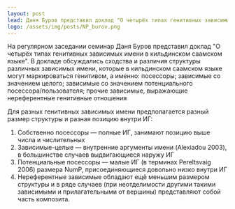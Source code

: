 ```yaml
---
layout: post
lead: Даня Буров представил доклад "О четырёх типах генитивных зависимых имени в кильдинском саамском языке".
logo: /assets/img/posts/NP_burov.png
---
```


На регулярном заседании семинар Даня Буров представил доклад "О четырёх типах генитивных зависимых имени в кильдинском саамском языке". В докладе обсуждались сходства и различия структуры различных зависимых имени, которые в кильдинском саамском языке могут маркироваться генитивом, а именно: посессоры; зависимые со значением целогo; зависимые со значением потенциального посессора/пользователя; прочие зависимые, выражающие нереферентные генитивные отношения 

Для разных генитивных зависимых имени предполагается разный размер структуры и разная позицию внутри ИГ:
1.	Собственно посессоры — полные ИГ, занимают позицию выше числа и числительных
2.	Зависимые-целые — внутренние аргументы имени (Alexiadou 2003), в большинстве случаев выдвигающиеся наружу ИГ
3.	Потенциальные посессоры — малые ИГ (в терминах Pereltsvaig 2006) размера NumP, присоединяющиеся довольно низко внутри ИГ
4.	Нереферентные зависимые обладают ещё меньшим размером структуры и в ряде случаев (при неотделимости другими такими зависимыми и прилагательными от вершины) представляют собой часть композита.
